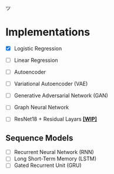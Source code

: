 ツ

# Implementations

- [x] Logistic Regression
- [ ] Linear Regression
- [ ] Autoencoder
- [ ] Variational Autoencoder (VAE)
- [ ] Generative Adversarial Network (GAN)
- [ ] Graph Neural Network
- [ ] ResNet18 + Residual Layars **<u>[WIP]</u>**
  

## Sequence Models
- [ ] Recurrent Neural Network (RNN)
- [ ] Long Short-Term Memory (LSTM)
- [ ] Gated Recurrent Unit (GRU)